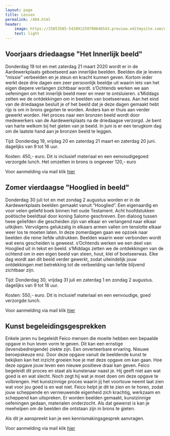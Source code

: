 ```yaml
---
layout: page
title: Lessen
permalink: /404.html
header:
    image: https://25853585-541091259790646543.preview.editmysite.com/uploads/2/5/8/5/25853585/lessen-4-kopie_orig.jpg
    text: light
---
```



## Voorjaars driedaagse "Het Innerlijk beeld"
Donderdag 19 tot en met zaterdag 21 maart 2020 wordt er in de Aardewerkplaats geboetseerd aan innerlijke beelden. Beelden die je levens “missie” verbeelden en je steun en kracht kunnen geven. Kortom ieder werkt deze drie dagen een zeer persoonlijk beeldje uit waarin iets van het eigen diepere verlangen zichtbaar wordt.
s’Ochtends werken we aan oefeningen om het innerlijk beeld meer en meer te ontsluieren. s’Middags zetten we de ontdekkingen om in beelden van boetseerwas. Aan het eind van de driedaagse besluit je of het beeld dat je deze dagen gemaakt hebt rijp is om in brons gegoten te worden. Anders kan er thuis aan verder gewerkt worden.
Het proces naar een bronzen beeld wordt door medewerkers van de Aardewerkplaats na de driedaagse verzorgd. Je bent van harte welkom bij het gieten van je beeld.
In juni is er een terugkom dag om de laatste hand aan je bronzen beeld te leggen.

Tijd: Donderdag 19, vrijdag 20 en zaterdag 21 maart en zaterdag 20 juni. dagelijks van 9 tot 16 uur.

Kosten: 450,- euro. Dit is inclusief materiaal en een eenvoudigegoed verzorgde lunch. Het omzetten in brons is ongeveer 120,- euro                  

Voor aanmelding via mail klik [hier](contact.md)


## Zomer vierdaagse "Hooglied in beeld"
Donderdag 30 juli tot en met zondag 2 augustus worden er in de Aardewerkplaats beelden gemaakt vanuit “Hooglied”. Een eigenaardig en voor velen geliefd boek binnen het oude Testament. Acht hoofdstukken poëtische beeldtaal door koning Salomo geschreven. Een dialoog tussen twee geliefden die gescheiden zijn van elkaar en verlangend naar elkaar uitkijken. Vervolgens gelukzalig in elkaars armen vallen om tenslotte elkaar weer los te moeten laten.
In deze zomerdagen gaan we opzoek naar beelden die reine liefde uitdrukken. Beelden waarin weer verbonden wordt wat eens gescheiden is geweest.
s’Ochtends werken we een deel van Hooglied uit in tekst en beeld. s’Middags zetten we de ontdekkingen van de ochtend om in een eigen beeld van steen, hout, klei of boetseerwas. Elke dag wordt aan dit beeld verder gewerkt, zodat uiteindelijk jouw ontdekkingen met betrekking tot de verbeelding van liefde blijvend zichtbaar zijn.

Tijd: Donderdag 30, vrijdag 31 juli en zaterdag 1 en zondag 2 augustus. dagelijks van 9 tot 16 uur.

Kosten: 550,- euro. Dit is inclusief materiaal en een eenvoudige, goed verzorgde lunch.                   

Voor aanmelding via mail klik [hier](contact.md)


## Kunst begeleidingsgesprekken

Enkele jaren nu begeleidt Feico mensen die moeite hebben een bepaalde opgave in hun leven vorm te geven. Dit kan een ernstige (levensbedreigende) ziekte zijn. Een onverteerbare ervaring. Nieuwe beroepskeuze enz.
Door deze opgave vanuit de beeldende kunst te bekijken kan het inzicht groeien hoe je met deze opgave om kan gaan. Hoe deze opgave jouw leven een nieuwe positieve draai kan geven.
Feico begeleidt dit proces en staat als kunstenaar naast je. Hij geeft niet aan wat goed is en wat slecht. Noch zegt hij wat je moet doen om deze opgave te volbrengen. Het kunstzinnige proces waarin jij het voortouw neemt laat zien wat voor jou goed is en wat niet. Feico helpt je dit te zien en te horen, zodat jouw scheppende en vernieuwende eigenheid zich krachtig, werkzaam en scheppend kan uitspreken.
Er worden beelden gemaakt, kunstzinnige oefeningen gedaan, materialen onderzocht. Als dat gewenst is kan je meehelpen om de beelden die ontstaan zijn in brons te gieten.

Als dit je aanspreekt kan je een kennismakingsgesprek aanvragen.

Voor aanmelding via mail klik [hier](contact.md)
